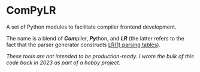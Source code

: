 # ComPyLR

A set of Python modules to facilitate compiler frontend development.

The name is a blend of ***Com***piler, ***Py***thon, and ***LR*** (the latter refers to the fact that the parser generator constructs [LR(1) parsing tables](https://en.wikipedia.org/wiki/Canonical_LR_parser)).

*These tools are not intended to be production-ready. I wrote the bulk of this code back in 2023 as part of a hobby project.*
